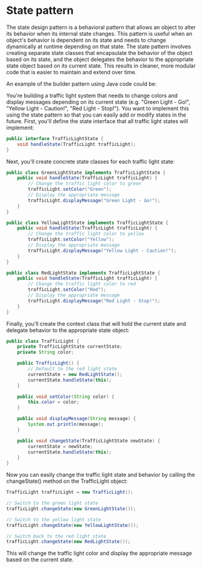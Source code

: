 # State pattern

The state design pattern is a behavioral pattern that allows an object to alter its behavior when its internal state changes. This pattern is useful when an object's behavior is dependent on its state and needs to change dynamically at runtime depending on that state. The state pattern involves creating separate state classes that encapsulate the behavior of the object based on its state, and the object delegates the behavior to the appropriate state object based on its current state. This results in cleaner, more modular code that is easier to maintain and extend over time.

An example of the builder pattern using Java code could be:

You're building a traffic light system that needs to change colors and display messages depending on its current state (e.g. "Green Light - Go!", "Yellow Light - Caution!", "Red Light - Stop!"). You want to implement this using the state pattern so that you can easily add or modify states in the future. First, you'll define the state interface that all traffic light states will implement:

```java
public interface TrafficLightState {
    void handleState(TrafficLight trafficLight);
}
```
Next, you'll create concrete state classes for each traffic light state:

```java
public class GreenLightState implements TrafficLightState {
    public void handleState(TrafficLight trafficLight) {
        // Change the traffic light color to green
        trafficLight.setColor("Green");
        // Display the appropriate message
        trafficLight.displayMessage("Green Light - Go!");
    }
}

public class YellowLightState implements TrafficLightState {
    public void handleState(TrafficLight trafficLight) {
        // Change the traffic light color to yellow
        trafficLight.setColor("Yellow");
        // Display the appropriate message
        trafficLight.displayMessage("Yellow Light - Caution!");
    }
}

public class RedLightState implements TrafficLightState {
    public void handleState(TrafficLight trafficLight) {
        // Change the traffic light color to red
        trafficLight.setColor("Red");
        // Display the appropriate message
        trafficLight.displayMessage("Red Light - Stop!");
    }
}
```

Finally, you'll create the context class that will hold the current state and delegate behavior to the appropriate state object:

``` java
public class TrafficLight {
    private TrafficLightState currentState;
    private String color;

    public TrafficLight() {
        // Default to the red light state
        currentState = new RedLightState();
        currentState.handleState(this);
    }

    public void setColor(String color) {
        this.color = color;
    }

    public void displayMessage(String message) {
        System.out.println(message);
    }

    public void changeState(TrafficLightState newState) {
        currentState = newState;
        currentState.handleState(this);
    }
}
```

Now you can easily change the traffic light state and behavior by calling the changeState() method on the TrafficLight object:

``` java
TrafficLight trafficLight = new TrafficLight();

// Switch to the green light state
trafficLight.changeState(new GreenLightState());

// Switch to the yellow light state
trafficLight.changeState(new YellowLightState());

// Switch back to the red light state
trafficLight.changeState(new RedLightState());
```

This will change the traffic light color and display the appropriate message based on the current state.
